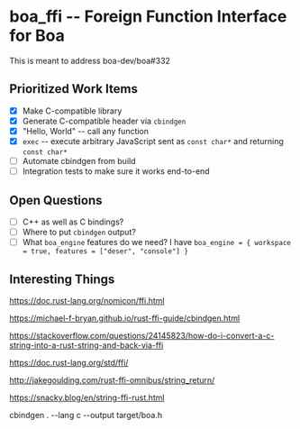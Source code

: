# boa_ffi -- Foreign Function Interface for Boa

This is meant to address boa-dev/boa#332

## Prioritized Work Items

- [x] Make C-compatible library
- [x] Generate C-compatible header via `cbindgen`
- [x] "Hello, World" -- call any function
- [x] `exec` -- execute arbitrary JavaScript sent as `const char*` and returning `const char*`
- [ ] Automate cbindgen from build
- [ ] Integration tests to make sure it works end-to-end

## Open Questions

- [ ] C++ as well as C bindings?
- [ ] Where to put `cbindgen` output?
- [ ] What `boa_engine` features do we need? I have `boa_engine = { workspace = true, features = ["deser", "console"] }`

## Interesting Things

https://doc.rust-lang.org/nomicon/ffi.html

https://michael-f-bryan.github.io/rust-ffi-guide/cbindgen.html

https://stackoverflow.com/questions/24145823/how-do-i-convert-a-c-string-into-a-rust-string-and-back-via-ffi

https://doc.rust-lang.org/std/ffi/

http://jakegoulding.com/rust-ffi-omnibus/string_return/

https://snacky.blog/en/string-ffi-rust.html

cbindgen . --lang c --output target/boa.h

